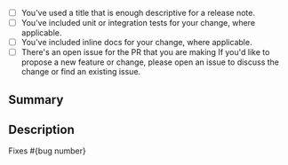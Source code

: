 <!-- Thank you for submitting a pull request to our repo. -->

- [ ] You've used a title that is enough descriptive for a release note.
- [ ] You've included unit or integration tests for your change, where applicable.
- [ ] You've included inline docs for your change, where applicable.
- [ ] There's an open issue for the PR that you are making
    If you'd like to propose a new feature or change,
    please open an issue to discuss the change or find an existing issue.

<!-- Once all that is done, you're ready to go. Open the PR with the content below. -->

## Summary

<!-- Summary of the changes (Less than 80 chars) -->

## Description

<!-- details -->

Fixes #{bug number} <!-- use this specific format or issues won't be correctly linked to the PR --> 
